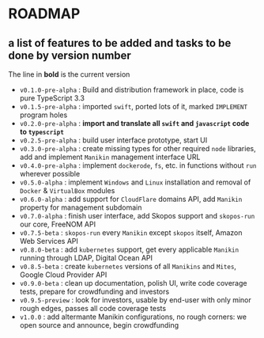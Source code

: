 # ROADMAP

## a list of features to be added and tasks to be done by version number

The line in **bold** is the current version

- `v0.1.0-pre-alpha` : Build and distribution framework in place, code is pure TypeScript 3.3
- `v0.1.5-pre-alpha` : imported `swift`, ported lots of it, marked `IMPLEMENT` program holes
- `v0.2.0-pre-alpha` : **import and translate all `swift` and `javascript` code to `typescript`**
- `v0.2.5-pre-alpha` : build user interface prototype, start UI
- `v0.3.0-pre-alpha` : create missing types for other required `node` libraries, add and implement `Manikin` management interface URL
- `v0.4.0-pre-alpha` : implement `dockerode`, `fs`, etc. in functions without `run` wherever possible
- `v0.5.0-alpha` : implement `Windows` and `Linux` installation and removal of `Docker` & `VirtualBox` modules
- `v0.6.0-alpha` : add support for `CloudFlare` domains API, add `Manikin` property for management subdomain
- `v0.7.0-alpha` : finish user interface, add Skopos support and `skopos-run` our core, FreeNOM API
- `v0.7.5-beta` : `skopos-run` every `Manikin` except `skopos` itself, Amazon Web Services API
- `v0.8.0-beta` : add `kubernetes` support, get every applicable `Manikin` running through LDAP, Digital Ocean API
- `v0.8.5-beta` : create `kubernetes` versions of all `Manikins` and `Mites`, Google Cloud Provider API
- `v0.9.0-beta` : clean up documentation, polish UI, write code coverage tests, prepare for crowdfunding and investors
- `v0.9.5-preview` : look for investors, usable by end-user with only minor rough edges, passes all code coverage tests
- `v1.0.0` : add altermante Manikin configurations, no rough corners: we open source and announce, begin crowdfunding
